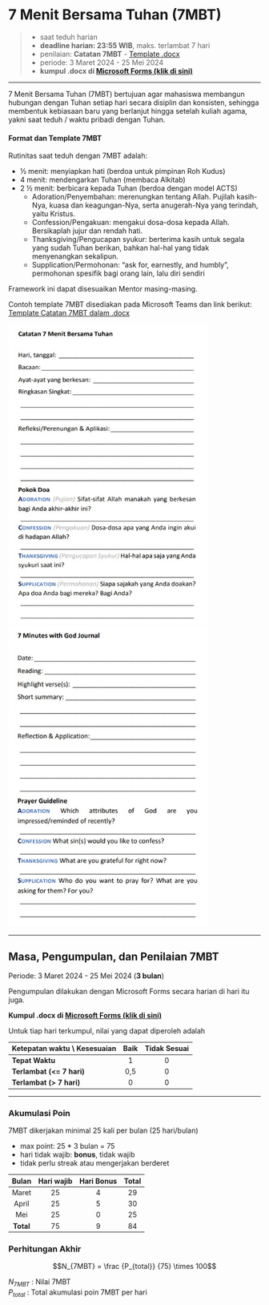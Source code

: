 # 7 Menit Bersama Tuhan (7MBT)

> - saat teduh harian 
> - **deadline harian: 23:55 WIB**, maks. terlambat 7 hari
> - penilaian: **Catatan 7MBT** - [Template .docx](./assets/docs/template-7mbt.docx)
> - periode: 3 Maret 2024 - 25 Mei 2024
> - **kumpul .docx di [Microsoft Forms (klik di sini)](https://forms.office.com/r/gMtpCDpvbj)**

* * *

7 Menit Bersama Tuhan (7MBT) bertujuan agar mahasiswa membangun hubungan dengan Tuhan setiap hari secara disiplin dan konsisten, sehingga membentuk kebiasaan baru yang berlanjut hingga setelah kuliah agama, yakni saat teduh / waktu pribadi dengan Tuhan.

#### Format dan Template 7MBT

Rutinitas saat teduh dengan 7MBT adalah:
- ½ menit:	menyiapkan hati (berdoa untuk pimpinan Roh Kudus)
- 4 menit: 	mendengarkan Tuhan (membaca Alkitab)
- 2 ½ menit: 	berbicara kepada Tuhan (berdoa dengan model ACTS)
    - Adoration/Penyembahan: merenungkan tentang Allah. Pujilah kasih-Nya, kuasa dan keagungan-Nya, serta anugerah-Nya yang terindah, yaitu Kristus.
    - Confession/Pengakuan: mengakui dosa-dosa kepada Allah. Bersikaplah jujur dan rendah hati.
    - Thanksgiving/Pengucapan syukur: berterima kasih untuk segala yang sudah Tuhan berikan, bahkan hal-hal yang tidak menyenangkan sekalipun.
    - Supplication/Permohonan: “ask for, earnestly, and humbly”, permohonan spesifik bagi orang lain, lalu diri sendiri

Framework ini dapat disesuaikan Mentor masing-masing.

Contoh template 7MBT disediakan pada Microsoft Teams dan link berikut:
[Template Catatan 7MBT dalam .docx](./assets/docs/template-7mbt.docx)

<img src="./assets/img/7mbt.jpg" width="400" height="600">
<img src="./assets/img/7mwg.jpg" width="400" height="600">

* * *

## Masa, Pengumpulan, dan Penilaian 7MBT

Periode: 3 Maret 2024 - 25 Mei 2024 (**3 bulan**)

Pengumpulan dilakukan dengan Microsoft Forms secara harian di hari itu juga.

**Kumpul .docx di [Microsoft Forms (klik di sini)](https://forms.office.com/r/gMtpCDpvbj)**

Untuk tiap hari terkumpul, nilai yang dapat diperoleh adalah

| Ketepatan waktu \ Kesesuaian | Baik | Tidak Sesuai |
|:-----------------------------|:----:|:-----------:|
| **Tepat Waktu** | 1 | 0 |
| **Terlambat (<= 7 hari)** | 0,5 | 0 |
| **Terlambat (> 7 hari)** | 0 | 0 |

* * *

### Akumulasi Poin

7MBT dikerjakan minimal 25 kali per bulan (25 hari/bulan)

- max point: 25 * 3 bulan = 75
- hari tidak wajib: **bonus**, tidak wajib
- tidak perlu streak atau mengerjakan berderet

| Bulan | Hari wajib | Hari Bonus | Total |
|:-----:|:---------:|:---------:|:-----:|
| Maret | 25 | 4 | 29 |
| April | 25 | 5 | 30 |
| Mei | 25 | 0 | 25 |
| **Total** | 75 | 9 | 84 |

### Perhitungan Akhir

$$N_{7MBT} = \frac {P_{total}} {75} \times 100$$

$N_{7MBT}$ : Nilai 7MBT<br>
$P_{total}$ : Total akumulasi poin 7MBT per hari